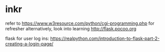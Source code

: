 # inkr



refer to https://www.w3resource.com/python/cgi-programming.php for refresher
alternatively, look into learning http://flask.pocoo.org

flask for user log ins: https://realpython.com/introduction-to-flask-part-2-creating-a-login-page/
